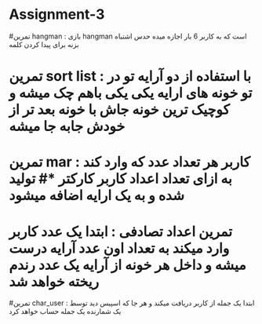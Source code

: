# Assignment-3

#تمرین hangman : بازی hangman است که به کاربر 6 بار اجازه میده حدس اشتباه بزنه برای پیدا کردن کلمه 
# تمرین sort list : با استفاده از دو آرایه تو در تو خونه های ارایه یکی یکی باهم چک میشه و کوچیک ترین خونه جاش با خونه بعد تر از خودش جابه جا میشه 
# تمرین mar : کاربر هر تعداد عدد که وارد کند به ازای تعداد اعداد کاربر  کارکتر *# تولید شده و به یک ارایه اضافه میشود 
# تمرین اعداد تصادفی : ابتدا یک عدد کاربر وارد میکند به تعداد اون عدد آرایه درست میشه و داخل هر خونه از آرایه یک عدد رندم ریخته خواهد شد 

#تمرین char_user : ابتدا یک جمله از کاربر دریافت میکند و هر جا که اسپیس دید توسط یک شمارنده یک جمله حساب خواهد کرد 
